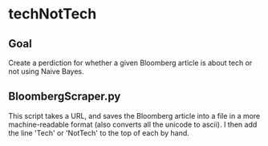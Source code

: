 techNotTech
===========

## Goal

Create a perdiction for whether a given Bloomberg article is about tech or not using Naive Bayes.

## BloombergScraper.py

This script takes a URL, and saves the Bloomberg article into a file in a more machine-readable format (also converts all the unicode to ascii).
I then add the line 'Tech' or 'NotTech' to the top of each by hand.
